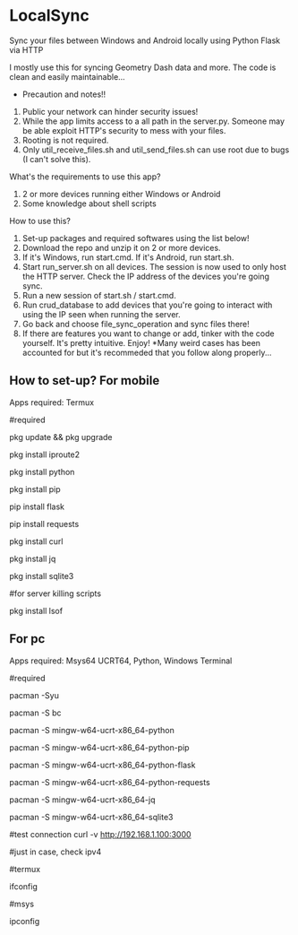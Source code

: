 # LocalSync
Sync your files between Windows and Android locally using Python Flask via HTTP

I mostly use this for syncing Geometry Dash data and more. The code is clean and easily maintainable...

* Precaution and notes!!
1. Public your network can hinder security issues!
2. While the app limits access to a all path in the server.py. Someone may be able exploit HTTP's security to mess with your files.
3. Rooting is not required.
4. Only util_receive_files.sh and util_send_files.sh can use root due to bugs (I can't solve this).

What's the requirements to use this app?
1. 2 or more devices running either Windows or Android
2. Some knowledge about shell scripts

How to use this?
1. Set-up packages and required softwares using the list below!
3. Download the repo and unzip it on 2 or more devices.
4. If it's Windows, run start.cmd. If it's Android, run start.sh.
5. Start run_server.sh on all devices. The session is now used to only host the HTTP server. Check the IP address of the devices you're going sync.
6. Run a new session of start.sh / start.cmd.
7. Run crud_database to add devices that you're going to interact with using the IP seen when running the server.
8. Go back and choose file_sync_operation and sync files there!
9. If there are features you want to change or add, tinker with the code yourself. It's pretty intuitive. Enjoy!
*Many weird cases has been accounted for but it's recommeded that you follow along properly...

How to set-up? 
For mobile
--------------------------------------------------------------------------------------
Apps required: Termux

#required

pkg update && pkg upgrade

pkg install iproute2

pkg install python

pkg install pip

pip install flask

pip install requests

pkg install curl

pkg install jq

pkg install sqlite3

#for server killing scripts

pkg install lsof


For pc
--------------------------------------------------------------------------------------
Apps required: Msys64 UCRT64, Python, Windows Terminal

#required

pacman -Syu

pacman -S bc

pacman -S mingw-w64-ucrt-x86_64-python

pacman -S mingw-w64-ucrt-x86_64-python-pip

pacman -S mingw-w64-ucrt-x86_64-python-flask

pacman -S mingw-w64-ucrt-x86_64-python-requests

pacman -S mingw-w64-ucrt-x86_64-jq

pacman -S mingw-w64-ucrt-x86_64-sqlite3

#test connection
curl -v http://192.168.1.100:3000

#just in case, check ipv4

#termux

ifconfig

#msys

ipconfig

